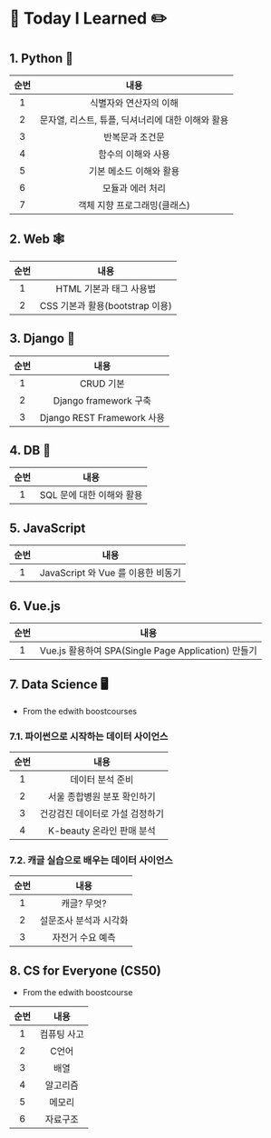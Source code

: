 # :book: Today I Learned :pencil2:

## 1. Python :snake:

| 순번 |                       내용                        |
| :--: | :-----------------------------------------------: |
|  1   |              식별자와 연산자의 이해               |
|  2   | 문자열, 리스트, 튜플, 딕셔너리에 대한 이해와 활용 |
|  3   |                  반복문과 조건문                  |
|  4   |                함수의 이해와 사용                 |
|  5   |              기본 메소드 이해와 활용              |
|  6   |                 모듈과 에러 처리                  |
|  7   |           객체 지향 프로그래밍(클래스)            |





## 2. Web :spider_web:

| 순번 |              내용               |
| :--: | :-----------------------------: |
|  1   |     HTML 기본과 태그 사용법     |
|  2   | CSS 기본과 활용(bootstrap 이용) |





## 3. Django :black_square_button:

| 순번 |            내용            |
| :--: | :------------------------: |
|  1   |         CRUD 기본          |
|  2   |   Django framework 구축    |
|  3   | Django REST Framework 사용 |





## 4. DB :minidisc:

| 순번 |           내용            |
| :--: | :-----------------------: |
|  1   | SQL 문에 대한 이해와 활용 |





## 5. JavaScript

| 순번 |                내용                |
| :--: | :--------------------------------: |
|  1   | JavaScript 와 Vue 를 이용한 비동기 |





## 6.  Vue.js

| 순번 |                        내용                         |
| :--: | :-------------------------------------------------: |
|  1   | Vue.js 활용하여 SPA(Single Page Application) 만들기 |





## 7. Data Science :desktop_computer:

* From the edwith boostcourses

### 7.1. 파이썬으로 시작하는 데이터 사이언스

| 순번 |              내용               |
| :--: | :-----------------------------: |
|  1   |        데이터 분석 준비         |
|  2   |   서울 종합병원 분포 확인하기   |
|  3   | 건강검진 데이터로 가설 검정하기 |
|  4   |    K-beauty 온라인 판매 분석    |



### 7.2. 캐글 실습으로 배우는 데이터 사이언스

| 순번 |          내용          |
| :--: | :--------------------: |
|  1   |      캐글? 무엇?       |
|  2   | 설문조사 분석과 시각화 |
|  3   |    자전거 수요 예측    |





## 8. CS for Everyone (CS50)

* From the edwith boostcourse

| 순번 |    내용     |
| :--: | :---------: |
|  1   | 컴퓨팅 사고 |
|  2   |    C언어    |
|  3   |    배열     |
|  4   |  알고리즘   |
|  5   |   메모리    |
|  6   |  자료구조   |

